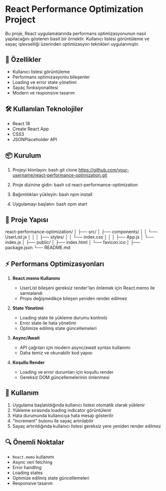 # React Performance Optimization Project

Bu proje, React uygulamalarında performans optimizasyonunun nasıl yapılacağını gösteren basit bir örnektir. Kullanıcı listesi görüntüleme ve sayaç işlevselliği üzerinden optimizasyon teknikleri uygulanmıştır.

## 🚀 Özellikler

- Kullanıcı listesi görüntüleme
- Performans optimizasyonlu bileşenler
- Loading ve error state yönetimi
- Sayaç fonksiyonalitesi
- Modern ve responsive tasarım

## 🛠️ Kullanılan Teknolojiler

- React 18
- Create React App
- CSS3
- JSONPlaceholder API

## 📦 Kurulum

1. Projeyi klonlayın:
   bash git clone https://github.com/your-username/react-performance-optimization.git

2. Proje dizinine gidin:
   bash cd react-performance-optimization

3. Bağımlılıkları yükleyin:
   bash npm install

4. Uygulamayı başlatın:
   bash npm start

## 📁 Proje Yapısı

react-performance-optimization/
│
├── src/
│ ├── components/
│ │ └── UserList.js
│ │
│ ├── styles/
│ │ └── index.css
│ │
│ ├── App.js
│ └── index.js
│
├── public/
│ ├── index.html
│ └── favicon.ico
│
├── package.json
└── README.md

## ⚡ Performans Optimizasyonları

1. **React.memo Kullanımı**

   - UserList bileşeni gereksiz render'ları önlemek için React.memo ile sarmalandı
   - Props değişmedikçe bileşen yeniden render edilmez

2. **State Yönetimi**

   - Loading state ile yükleme durumu kontrolü
   - Error state ile hata yönetimi
   - Optimize edilmiş state güncellemeleri

3. **Async/Await**

   - API çağrıları için modern async/await syntax kullanımı
   - Daha temiz ve okunabilir kod yapısı

4. **Koşullu Render**
   - Loading ve error durumları için koşullu render
   - Gereksiz DOM güncellemelerinin önlenmesi

## 🎯 Kullanım

1. Uygulama başlatıldığında kullanıcı listesi otomatik olarak yüklenir
2. Yükleme sırasında loading indicator görüntülenir
3. Hata durumunda kullanıcıya hata mesajı gösterilir
4. "Increment" butonu ile sayaç artırılabilir
5. Sayaç artırıldığında kullanıcı listesi gereksiz yere yeniden render edilmez

## 🔍 Önemli Noktalar

- `React.memo` kullanımı
- Async veri fetching
- Error handling
- Loading states
- Optimize edilmiş state güncellemeleri
- Responsive tasarım
